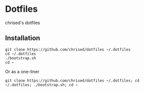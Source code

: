 # Dotfiles

chrised's dotfiles

## Installation
    git clone https://github.com/chrised/dotfiles ~/.dotfiles
    cd ~/.dotfiles
    ./bootstrap.sh
    cd ~

Or as a one-liner

    git clone https://github.com/chrised/dotfiles ~/.dotfiles; cd ~/.dotfiles; ./bootstrap.sh; cd ~
